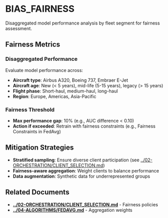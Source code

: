 # BIAS_FAIRNESS

Disaggregated model performance analysis by fleet segment for fairness assessment.

## Fairness Metrics

### Disaggregated Performance

Evaluate model performance across:
- **Aircraft type**: Airbus A320, Boeing 737, Embraer E-Jet
- **Aircraft age**: New (< 5 years), mid-life (5-15 years), legacy (> 15 years)
- **Flight phase**: Short-haul, medium-haul, long-haul
- **Region**: Europe, Americas, Asia-Pacific

### Fairness Threshold

- **Max performance gap**: 10% (e.g., AUC difference < 0.10)
- **Action if exceeded**: Retrain with fairness constraints (e.g., Fairness Constraints in FedAvg)

## Mitigation Strategies

- **Stratified sampling**: Ensure diverse client participation (see [../02-ORCHESTRATION/CLIENT_SELECTION.md](../02-ORCHESTRATION/CLIENT_SELECTION.md))
- **Fairness-aware aggregation**: Weight clients to balance performance
- **Data augmentation**: Synthetic data for underrepresented groups

## Related Documents

- [**../02-ORCHESTRATION/CLIENT_SELECTION.md**](../02-ORCHESTRATION/CLIENT_SELECTION.md) - Fairness policies
- [**../04-ALGORITHMS/FEDAVG.md**](../04-ALGORITHMS/FEDAVG.md) - Aggregation weights
